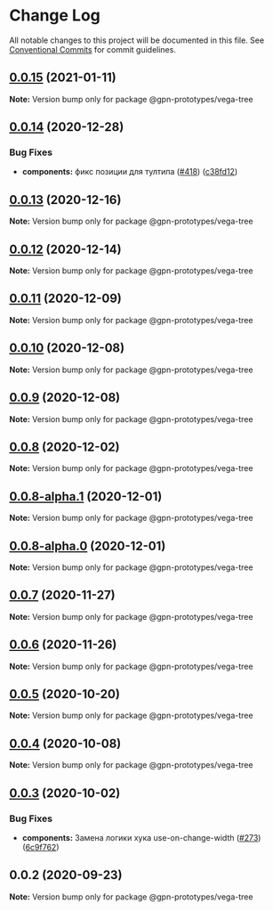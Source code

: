 # Change Log

All notable changes to this project will be documented in this file.
See [Conventional Commits](https://conventionalcommits.org) for commit guidelines.

## [0.0.15](https://github.com/gpn-prototypes/vega-ui/compare/@gpn-prototypes/vega-tree@0.0.14...@gpn-prototypes/vega-tree@0.0.15) (2021-01-11)

**Note:** Version bump only for package @gpn-prototypes/vega-tree





## [0.0.14](https://github.com/gpn-prototypes/vega-ui/compare/@gpn-prototypes/vega-tree@0.0.13...@gpn-prototypes/vega-tree@0.0.14) (2020-12-28)


### Bug Fixes

* **components:** фикс позиции для тултипа ([#418](https://github.com/gpn-prototypes/vega-ui/issues/418)) ([c38fd12](https://github.com/gpn-prototypes/vega-ui/commit/c38fd12d39efde066d43180c635dd471a165a878))





## [0.0.13](https://github.com/gpn-prototypes/vega-ui/compare/@gpn-prototypes/vega-tree@0.0.12...@gpn-prototypes/vega-tree@0.0.13) (2020-12-16)

**Note:** Version bump only for package @gpn-prototypes/vega-tree





## [0.0.12](https://github.com/gpn-prototypes/vega-ui/compare/@gpn-prototypes/vega-tree@0.0.11...@gpn-prototypes/vega-tree@0.0.12) (2020-12-14)

**Note:** Version bump only for package @gpn-prototypes/vega-tree





## [0.0.11](https://github.com/gpn-prototypes/vega-ui/compare/@gpn-prototypes/vega-tree@0.0.9...@gpn-prototypes/vega-tree@0.0.11) (2020-12-09)

**Note:** Version bump only for package @gpn-prototypes/vega-tree





## [0.0.10](https://github.com/gpn-prototypes/vega-ui/compare/@gpn-prototypes/vega-tree@0.0.9...@gpn-prototypes/vega-tree@0.0.10) (2020-12-08)

**Note:** Version bump only for package @gpn-prototypes/vega-tree





## [0.0.9](https://github.com/gpn-prototypes/vega-ui/compare/@gpn-prototypes/vega-tree@0.0.8...@gpn-prototypes/vega-tree@0.0.9) (2020-12-08)

**Note:** Version bump only for package @gpn-prototypes/vega-tree





## [0.0.8](https://github.com/gpn-prototypes/vega-ui/compare/@gpn-prototypes/vega-tree@0.0.7...@gpn-prototypes/vega-tree@0.0.8) (2020-12-02)

**Note:** Version bump only for package @gpn-prototypes/vega-tree





## [0.0.8-alpha.1](https://github.com/gpn-prototypes/vega-ui/compare/@gpn-prototypes/vega-tree@0.0.8-alpha.0...@gpn-prototypes/vega-tree@0.0.8-alpha.1) (2020-12-01)

**Note:** Version bump only for package @gpn-prototypes/vega-tree





## [0.0.8-alpha.0](https://github.com/gpn-prototypes/vega-ui/compare/@gpn-prototypes/vega-tree@0.0.7...@gpn-prototypes/vega-tree@0.0.8-alpha.0) (2020-12-01)

**Note:** Version bump only for package @gpn-prototypes/vega-tree





## [0.0.7](https://github.com/gpn-prototypes/vega-ui/compare/@gpn-prototypes/vega-tree@0.0.6...@gpn-prototypes/vega-tree@0.0.7) (2020-11-27)

**Note:** Version bump only for package @gpn-prototypes/vega-tree





## [0.0.6](https://github.com/gpn-prototypes/vega-ui/compare/@gpn-prototypes/vega-tree@0.0.5...@gpn-prototypes/vega-tree@0.0.6) (2020-11-26)

**Note:** Version bump only for package @gpn-prototypes/vega-tree





## [0.0.5](https://github.com/gpn-prototypes/vega-ui/compare/@gpn-prototypes/vega-tree@0.0.4...@gpn-prototypes/vega-tree@0.0.5) (2020-10-20)

**Note:** Version bump only for package @gpn-prototypes/vega-tree





## [0.0.4](https://github.com/gpn-prototypes/vega-ui/compare/@gpn-prototypes/vega-tree@0.0.3...@gpn-prototypes/vega-tree@0.0.4) (2020-10-08)

**Note:** Version bump only for package @gpn-prototypes/vega-tree





## [0.0.3](https://github.com/gpn-prototypes/vega-ui/compare/@gpn-prototypes/vega-tree@0.0.2...@gpn-prototypes/vega-tree@0.0.3) (2020-10-02)


### Bug Fixes

* **components:** Замена логики хука use-on-change-width ([#273](https://github.com/gpn-prototypes/vega-ui/issues/273)) ([6c9f762](https://github.com/gpn-prototypes/vega-ui/commit/6c9f7627252ef7fb9a4303da36ebfd88c9f459eb))





## 0.0.2 (2020-09-23)

**Note:** Version bump only for package @gpn-prototypes/vega-tree

